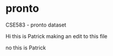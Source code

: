 # pronto
CSE583 - pronto dataset

Hi this is Patrick making an edit to this file

no this is Patrick
